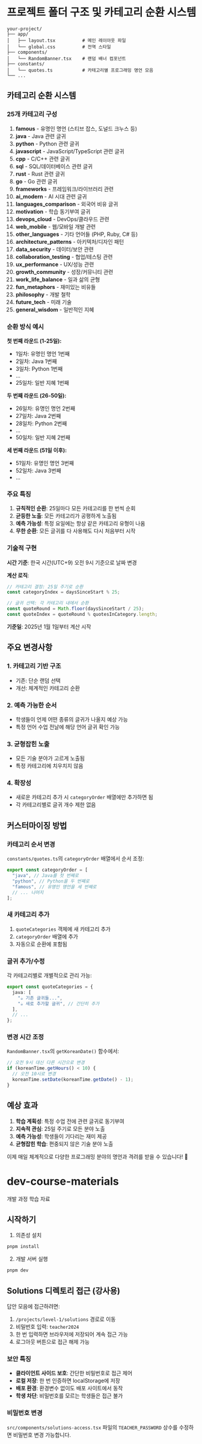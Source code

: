# 프로젝트 폴더 구조 및 카테고리 순환 시스템

```
your-project/
├── app/
│   ├── layout.tsx          # 메인 레이아웃 파일
│   └── global.css          # 전역 스타일
├── components/
│   └── RandomBanner.tsx    # 랜덤 배너 컴포넌트
├── constants/
│   └── quotes.ts           # 카테고리별 프로그래밍 명언 모음
└── ...
```

## 카테고리 순환 시스템

### 25개 카테고리 구성

1. **famous** - 유명인 명언 (스티브 잡스, 도널드 크누스 등)
2. **java** - Java 관련 글귀
3. **python** - Python 관련 글귀
4. **javascript** - JavaScript/TypeScript 관련 글귀
5. **cpp** - C/C++ 관련 글귀
6. **sql** - SQL/데이터베이스 관련 글귀
7. **rust** - Rust 관련 글귀
8. **go** - Go 관련 글귀
9. **frameworks** - 프레임워크/라이브러리 관련
10. **ai_modern** - AI 시대 관련 글귀
11. **languages_comparison** - 외국어 비유 글귀
12. **motivation** - 학습 동기부여 글귀
13. **devops_cloud** - DevOps/클라우드 관련
14. **web_mobile** - 웹/모바일 개발 관련
15. **other_languages** - 기타 언어들 (PHP, Ruby, C# 등)
16. **architecture_patterns** - 아키텍처/디자인 패턴
17. **data_security** - 데이터/보안 관련
18. **collaboration_testing** - 협업/테스팅 관련
19. **ux_performance** - UX/성능 관련
20. **growth_community** - 성장/커뮤니티 관련
21. **work_life_balance** - 일과 삶의 균형
22. **fun_metaphors** - 재미있는 비유들
23. **philosophy** - 개발 철학
24. **future_tech** - 미래 기술
25. **general_wisdom** - 일반적인 지혜

### 순환 방식 예시

**첫 번째 라운드 (1-25일):**

- 1일차: 유명인 명언 1번째
- 2일차: Java 1번째
- 3일차: Python 1번째
- ...
- 25일차: 일반 지혜 1번째

**두 번째 라운드 (26-50일):**

- 26일차: 유명인 명언 2번째
- 27일차: Java 2번째
- 28일차: Python 2번째
- ...
- 50일차: 일반 지혜 2번째

**세 번째 라운드 (51일 이후):**

- 51일차: 유명인 명언 3번째
- 52일차: Java 3번째
- ...

### 주요 특징

1. **규칙적인 순환**: 25일마다 모든 카테고리를 한 번씩 순회
2. **균등한 노출**: 모든 카테고리가 공평하게 노출됨
3. **예측 가능성**: 특정 요일에는 항상 같은 카테고리 유형이 나옴
4. **무한 순환**: 모든 글귀를 다 사용해도 다시 처음부터 시작

### 기술적 구현

**시간 기준**: 한국 시간(UTC+9) 오전 9시 기준으로 날짜 변경

**계산 로직**:

```typescript
// 카테고리 결정: 25일 주기로 순환
const categoryIndex = daysSinceStart % 25;

// 글귀 선택: 각 카테고리 내에서 순환
const quoteRound = Math.floor(daysSinceStart / 25);
const quoteIndex = quoteRound % quotesInCategory.length;
```

**기준일**: 2025년 1월 1일부터 계산 시작

## 주요 변경사항

### 1. 카테고리 기반 구조

- 기존: 단순 랜덤 선택
- 개선: 체계적인 카테고리 순환

### 2. 예측 가능한 순서

- 학생들이 언제 어떤 종류의 글귀가 나올지 예상 가능
- 특정 언어 수업 전날에 해당 언어 글귀 확인 가능

### 3. 균형잡힌 노출

- 모든 기술 분야가 고르게 노출됨
- 특정 카테고리에 치우치지 않음

### 4. 확장성

- 새로운 카테고리 추가 시 `categoryOrder` 배열에만 추가하면 됨
- 각 카테고리별로 글귀 개수 제한 없음

## 커스터마이징 방법

### 카테고리 순서 변경

`constants/quotes.ts`의 `categoryOrder` 배열에서 순서 조정:

```typescript
export const categoryOrder = [
  "java", // Java를 첫 번째로
  "python", // Python을 두 번째로
  "famous", // 유명인 명언을 세 번째로
  // ... 나머지
];
```

### 새 카테고리 추가

1. `quoteCategories` 객체에 새 카테고리 추가
2. `categoryOrder` 배열에 추가
3. 자동으로 순환에 포함됨

### 글귀 추가/수정

각 카테고리별로 개별적으로 관리 가능:

```typescript
export const quoteCategories = {
  java: [
    "☕ 기존 글귀들...",
    "☕ 새로 추가할 글귀", // 간단히 추가
  ],
  // ...
};
```

### 변경 시간 조정

`RandomBanner.tsx`의 `getKoreanDate()` 함수에서:

```typescript
// 오전 9시 대신 다른 시간으로 변경
if (koreanTime.getHours() < 10) {
  // 오전 10시로 변경
  koreanTime.setDate(koreanTime.getDate() - 1);
}
```

## 예상 효과

1. **학습 계획성**: 특정 수업 전에 관련 글귀로 동기부여
2. **지속적 관심**: 25일 주기로 모든 분야 노출
3. **예측 가능성**: 학생들이 기다리는 재미 제공
4. **균형잡힌 학습**: 편중되지 않은 기술 분야 노출

이제 매일 체계적으로 다양한 프로그래밍 분야의 명언과 격려를 받을 수 있습니다! 🚀

# dev-course-materials

개발 과정 학습 자료

## 시작하기

1. 의존성 설치

```bash
pnpm install
```

2. 개발 서버 실행

```bash
pnpm dev
```

## Solutions 디렉토리 접근 (강사용)

답안 모음에 접근하려면:

1. `/projects/level-1/solutions` 경로로 이동
2. 비밀번호 입력: `teacher2024`
3. 한 번 입력하면 브라우저에 저장되어 계속 접근 가능
4. 로그아웃 버튼으로 접근 해제 가능

### 보안 특징

- **클라이언트 사이드 보호**: 간단한 비밀번호로 접근 제어
- **로컬 저장**: 한 번 인증하면 localStorage에 저장
- **배포 환경**: 환경변수 없이도 배포 사이트에서 동작
- **학생 차단**: 비밀번호를 모르는 학생들은 접근 불가

### 비밀번호 변경

`src/components/solutions-access.tsx` 파일의 `TEACHER_PASSWORD` 상수를 수정하면 비밀번호 변경 가능합니다.
